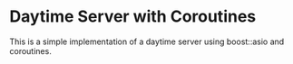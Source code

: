 # Daytime Server with Coroutines

This is a simple implementation of a daytime server using boost::asio and coroutines.
